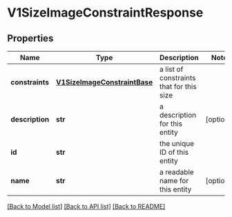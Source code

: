 # V1SizeImageConstraintResponse

## Properties
Name | Type | Description | Notes
------------ | ------------- | ------------- | -------------
**constraints** | [**V1SizeImageConstraintBase**](V1SizeImageConstraintBase.md) | a list of constraints that for this size | 
**description** | **str** | a description for this entity | [optional] 
**id** | **str** | the unique ID of this entity | 
**name** | **str** | a readable name for this entity | [optional] 

[[Back to Model list]](../README.md#documentation-for-models) [[Back to API list]](../README.md#documentation-for-api-endpoints) [[Back to README]](../README.md)


